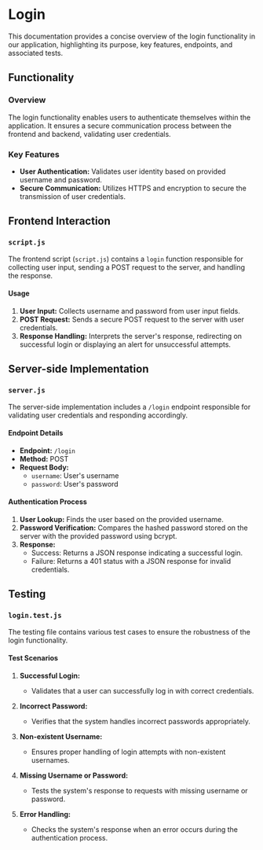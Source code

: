 # Login

This documentation provides a concise overview of the login functionality in our application, highlighting its purpose, key features, endpoints, and associated tests.

## Functionality

### Overview

The login functionality enables users to authenticate themselves within the application. It ensures a secure communication process between the frontend and backend, validating user credentials.

### Key Features

- **User Authentication:** Validates user identity based on provided username and password.
- **Secure Communication:** Utilizes HTTPS and encryption to secure the transmission of user credentials.

## Frontend Interaction

### `script.js`

The frontend script (`script.js`) contains a `login` function responsible for collecting user input, sending a POST request to the server, and handling the response.

#### Usage

1. **User Input:** Collects username and password from user input fields.
2. **POST Request:** Sends a secure POST request to the server with user credentials.
3. **Response Handling:** Interprets the server's response, redirecting on successful login or displaying an alert for unsuccessful attempts.

## Server-side Implementation

### `server.js`

The server-side implementation includes a `/login` endpoint responsible for validating user credentials and responding accordingly.

#### Endpoint Details

- **Endpoint:** `/login`
- **Method:** POST
- **Request Body:**
  - `username`: User's username
  - `password`: User's password

#### Authentication Process

1. **User Lookup:** Finds the user based on the provided username.
2. **Password Verification:** Compares the hashed password stored on the server with the provided password using bcrypt.
3. **Response:**
   - Success: Returns a JSON response indicating a successful login.
   - Failure: Returns a 401 status with a JSON response for invalid credentials.

## Testing

### `login.test.js`

The testing file contains various test cases to ensure the robustness of the login functionality.

#### Test Scenarios

1. **Successful Login:**
   - Validates that a user can successfully log in with correct credentials.

2. **Incorrect Password:**
   - Verifies that the system handles incorrect passwords appropriately.

3. **Non-existent Username:**
   - Ensures proper handling of login attempts with non-existent usernames.

4. **Missing Username or Password:**
   - Tests the system's response to requests with missing username or password.

5. **Error Handling:**
   - Checks the system's response when an error occurs during the authentication process.